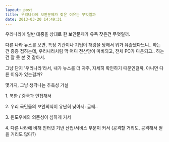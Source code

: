 ```yaml
---
layout: post
title: 우리나라에 보안문제가 잦은 이유는 무엇일까
date: 2013-03-20 14:49:31
---
```


우리나라에 일반 대중을 상대로 한 보안문제가 유독 잦은건 무엇일까.

다른 나라 뉴스를 보면, 특정 기관이나 기업이 해킹을 당해서 뭐가 유출됐다느니.. 하는건 종종 접하는데, 우리나라처럼 막 어디 전산망이 마비되고, 전체 PC가 다운되고.. 하는건 잘 못 본 것 같아서.

그냥 단지 '우리나라'라서, 내가 뉴스를 더 자주, 자세히 확인하기 때문인걸까, 아니면 다른 이유가 있는걸까?

몇가지, 그냥 생각나는 추측성 가설

1\. 북한 / 중국과 인접해서

2\. 우리 국민들의 보안의식이 유난히 낮아서: 글쎄..

3\. 윈도우에의 의존성이 심하게 커서

4\. 다른 나라에 비해 인터넷 기반 산업/서비스 부문이 커서 (공격할 거리도, 공격해서 얻을 거리도 많다?)